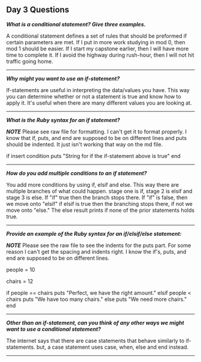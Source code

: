 ## Day 3 Questions

***What is a conditional statement? Give three examples.***

  A conditional statement defines a set of rules that should be preformed if certain parameters are met.
  If I put in more work studying in mod 0, then mod 1 should be easier.
  If I start my capstone earlier, then I will have more time to complete it.
  If I avoid the highway during rush-hour, then I will not hit traffic going home.

---

***Why might you want to use an if-statement?***

  If-statements are useful in interpreting the data/values you have. This way you can determine whether or not a statement is true and know how to apply it. It's useful when there are many different values you are looking at.

---

***What is the Ruby syntax for an if statement?***

  ***NOTE*** Please see raw file for formatting. I can't get it to format properly. I know that if, puts, and end are supposed to be on different lines and puts should be indented. It just isn't working that way on the md file.

if insert condition
  puts "String for if the if-statement above is true"
end

---

***How do you add multiple conditions to an if statement?***

  You add more conditions by using if, elsif and else. This way there are multiple branches of what could happen. stage one is if, stage 2 is elsif and stage 3 is else. If "if" true then the branch stops there. If "if" is false, then we move onto "elsif" if elsif is true then the branching stops there, if not we move onto "else." The else result prints if none of the prior statements holds true.

---

***Provide an example of the Ruby syntax for an if/elsif/else statement:***

  ***NOTE*** Please see the raw file to see the indents for the puts part. For some reason I can't get the spacing and indents right. I know the if's, puts, and end are supposed to be on different lines.

people = 10

chairs = 12

if people == chairs
  puts "Perfect, we have the right amount."
elsif people < chairs
  puts "We have too many chairs."
else
  puts "We need more chairs."
end

---

***Other than an if-statement, can you think of any other ways we might want to use a conditional statement?***

  The internet says that there are case statements that behave similarly to if-statements. but, a case statement uses case, when, else and end instead.

---
